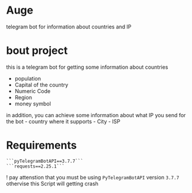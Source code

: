 # Auge
telegram bot for information about countries and IP 

# bout project
this is a telegram bot for getting some information about countries
  - population
  - Capital of the country
  - Numeric Code
  - Region
  - money symbol

in addition, you can achieve some information about what IP you send for the bot
    - country where it supports
    - City 
    - ISP

# Requirements
    ```pyTelegramBotAPI==3.7.7```
    ```requests==2.25.1```
! pay attenstion that you must be using ```PyTelegramBotAPI``` version ```3.7.7``` othervise this Script will getting crash

